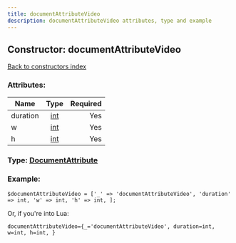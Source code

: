 ```yaml
---
title: documentAttributeVideo
description: documentAttributeVideo attributes, type and example
---
```

## Constructor: documentAttributeVideo  
[Back to constructors index](index.md)



### Attributes:

| Name     |    Type       | Required |
|----------|:-------------:|---------:|
|duration|[int](../types/int.md) | Yes|
|w|[int](../types/int.md) | Yes|
|h|[int](../types/int.md) | Yes|



### Type: [DocumentAttribute](../types/DocumentAttribute.md)


### Example:

```
$documentAttributeVideo = ['_' => 'documentAttributeVideo', 'duration' => int, 'w' => int, 'h' => int, ];
```  

Or, if you're into Lua:  


```
documentAttributeVideo={_='documentAttributeVideo', duration=int, w=int, h=int, }

```


